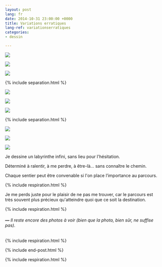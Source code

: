 ```yaml
---
layout: post
lang: fr
date: 2014-10-31 23:00:00 +0000
title: Variations erratiques
lang-ref: variationserratiques
categories:
- dessin

---
```

![](/mepierdoparaver/imgs/variacion-erratil-1-3-1-up.jpg)

![](/mepierdoparaver/imgs/variacion-erratil-1-3-2-up.jpg)

![](/mepierdoparaver/imgs/variacion-erratil-1-3-7-up.jpg)

{% include separation.html %}

![](/mepierdoparaver/imgs/variacion-erratil-1-2-1-up.jpg)

![](/mepierdoparaver/imgs/variacion-erratil-1-2-7-up.jpg)

![](/mepierdoparaver/imgs/variacion-erratil-1-2-9-up.jpg)

{% include separation.html %}

![](/mepierdoparaver/imgs/variacion-erratil-1-1-2-up.jpg)

![](/mepierdoparaver/imgs/variacion-erratil-1-1-6-up.jpg)

![](/mepierdoparaver/imgs/variacion-erratil-1-1-9-up.jpg)

Je dessine un labyrinthe infini, sans lieu pour l'hésitation. 

Déterminé à ralentir, à me perdre, à être-là... sans connaître le chemin. 

Chaque sentier peut être convenable si l'on place l’importance au parcours. 

{% include respiration.html %}

Je me perds juste pour le plaisir de ne pas me trouver, car le parcours est très souvent plus précieux qu'atteindre quoi que ce soit la destination.

{% include respiration.html %}

###### **_—_** _Il reste encore des photos à voir (bien que la photo, bien sûr, ne suffise pas)._

{% include respiration.html %}

{% include end-post.html %}

{% include respiration.html %}